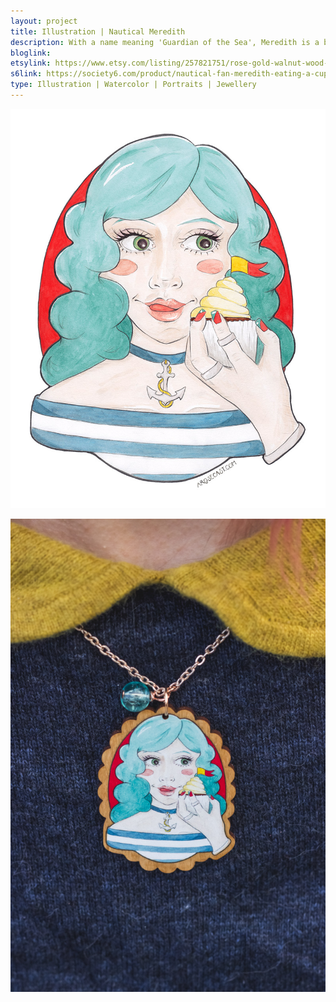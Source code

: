 ```yaml
---
layout: project
title: Illustration | Nautical Meredith
description: With a name meaning 'Guardian of the Sea', Meredith is a blue haired, ocean and cupcake loving girl who likes to accessorise with anchor necklaces and striped breton tops. As well as releasing this illustration as a print, I have turned it into a piece of rose gold necklace with a printed walnut wood pendant.
bloglink: 
etsylink: https://www.etsy.com/listing/257821751/rose-gold-walnut-wood-pendant-necklace
s6link: https://society6.com/product/nautical-fan-meredith-eating-a-cupcake_print#1=45
type: Illustration | Watercolor | Portraits | Jewellery
---
```


![A portrait illustration of Meredith, a nautical themed, blue-haired girl with a cupcake](/assets/folio/portraits/portrait-illustration-meredith.jpg "A portrait illustration of Meredith, a nautical themed, blue-haired girl with a cupcake")

![A rose gold necklace with a walnut wood pendant printed with an illustration of Meredith, a nautical themed, blue-haired girl with a cupcake](/assets/folio/portraits/portrait-illustration-meredith-wooden-necklace.jpg "A rose gold necklace with a walnut wood pendant printed with an illustration of Meredith, a nautical themed, blue-haired girl with a cupcake")